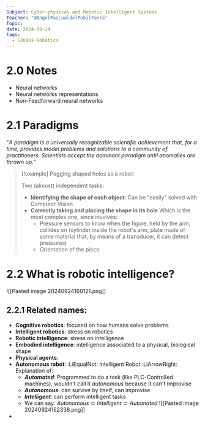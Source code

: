 ```yaml
---
Subject: Cyber-physical and Robotic Intelligent Systems
Teacher: "@AngelPascualdelPobilFerré"
Topic: 
date: 2024-09-24
tags:
  - SJK001-Robotics
---
```

# 2.0 Notes
- Neural networks
- Neural networks representations
- Non-Feedforward neural networks

# 2.1 Paradigms

"*A paradigm is a universally recognizable scientific achievement that, for a time, provides model problems and solutions to a community of practitioners. Scientists accept the dominant paradigm until anomalies are thrown up.*"

>[!example] Pegging shaped holes as a robot:
>
>Two (almost) independent tasks:
>- **Identifying the shape of each object**: Can be "easily" solved with Computer Vision
>- **Correctly taking and placing the shape in its hole** Which is the most complex one, since involves:
>	- Pressure sensors to know when the figure, held by the arm, collides on (cylinder inside the robot's arm, plate made of some material that, by means of a transducer, it can detect pressures)
>	- Orientation of the piece

# 2.2 What is robotic intelligence?

![[Pasted image 20240924160121.png]]

## 2.2.1 Related names:
- **Cognitive robotics**: focused on how humans solve problems
- **Intelligent robotics**: stress on robotics
- **Robotic intelligence**: stress on intelligence
- **Embodied intelligence**: intelligence associated to a physical, biological shape
- **Physical agents**: 
- **Autonomous robot**: :LiEqualNot: Intelligent Robot :LiArrowRight: Explanation of:
	- ***Automated***: Programmed to do a task (like PLC-Controlled machines), wouldn't call it *autonomous* because it can't improvise
	- ***Autonomous***: can survive by itself, can improvise
	- ***Intelligent***: can perform intelligent tasks
	- We can say: $Autonomous \subset Intelligent \subset Automated$
		![[Pasted image 20240924162338.png]]
- 